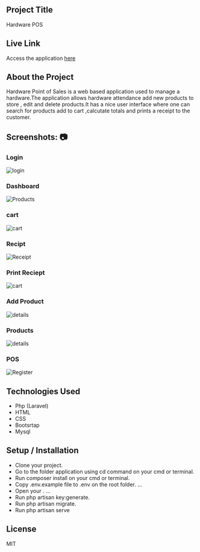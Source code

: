


## Project Title
Hardware POS

## Live Link
Access the application [here](https://hardwareapplication.herokuapp.com/)

## About the Project
Hardware Point of Sales is a web based application used to manage a hardware.The application allows hardware attendance add new products to store , edit and delete products.It has a nice user interface where one can search for products add to cart ,calcutate totals and prints a receipt to the customer.

## Screenshots: 📷

### Login
![login](https://res.cloudinary.com/kenya-power/image/upload/v1663782807/hardware/Screenshot_163_ldhb6t.png)
### Dashboard
![Products](https://res.cloudinary.com/kenya-power/image/upload/v1663782806/hardware/Screenshot_166_dq1wr3.png)
### cart
![cart](https://res.cloudinary.com/kenya-power/image/upload/v1656417743/online-shop/screeens/Screenshot_2022-06-28-14-57-55-751_host.exp.exponent_muzsgy.jpg)
### Recipt
 ![Receipt](https://res.cloudinary.com/kenya-power/image/upload/v1663782807/hardware/Screenshot_171_c7dskn.png)
### Print Reciept
![cart](https://res.cloudinary.com/kenya-power/image/upload/v1663782807/hardware/Screenshot_172_ltoxfw.png)
### Add Product 
![details](https://res.cloudinary.com/kenya-power/image/upload/v1663782806/hardware/Screenshot_168_g5l6zz.png)
### Products 
![details](https://res.cloudinary.com/kenya-power/image/upload/v1663782806/hardware/Screenshot_167_rri7r7.png)
### POS
![Register](https://res.cloudinary.com/kenya-power/image/upload/v1663782806/hardware/Screenshot_169_kyksjl.png)




## Technologies Used
* Php (Laravel)
* HTML
* CSS
* Bootsrtap
* Mysql

## Setup / Installation
* Clone your project.
* Go to the folder application using cd command on your cmd or terminal.
* Run composer install on your cmd or terminal.
* Copy .env.example file to .env on the root folder. ...
* Open your . ...
* Run php artisan key:generate.
* Run php artisan migrate.
* Run php artisan serve

## License
MIT
